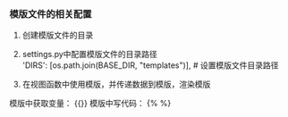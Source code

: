 ### 模版文件的相关配置

1. 创建模版文件的目录

2. settings.py中配置模版文件的目录路径   
'DIRS': [os.path.join(BASE_DIR, "templates")],  # 设置模版文件目录路径

3. 在视图函数中使用模版，并传递数据到模版，渲染模版 

模版中获取变量： {{}}
模版中写代码： {% %} 